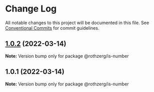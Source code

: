# Change Log

All notable changes to this project will be documented in this file.
See [Conventional Commits](https://conventionalcommits.org) for commit guidelines.

## [1.0.2](https://github.com/emrerothzerg/rothzerg/compare/@rothzerg/is-number@1.0.1...@rothzerg/is-number@1.0.2) (2022-03-14)

**Note:** Version bump only for package @rothzerg/is-number





## 1.0.1 (2022-03-14)

**Note:** Version bump only for package @rothzerg/is-number
